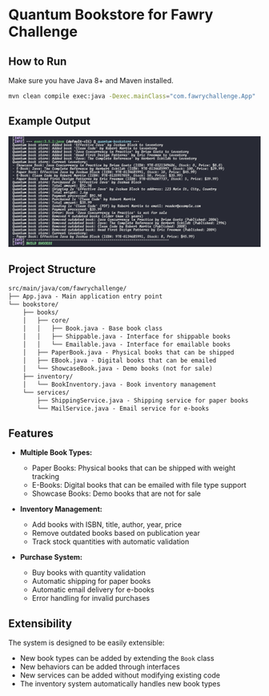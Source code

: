 # Quantum Bookstore for Fawry Challenge

## How to Run

Make sure you have Java 8+ and Maven installed.

```bash
mvn clean compile exec:java -Dexec.mainClass="com.fawrychallenge.App"
```

## Example Output

![image.png](image.png)

## Project Structure

```
src/main/java/com/fawrychallenge/
├── App.java - Main application entry point
└── bookstore/
    ├── books/
    │   ├── core/
    │   │   ├── Book.java - Base book class
    │   │   ├── Shippable.java - Interface for shippable books
    │   │   └── Emailable.java - Interface for emailable books
    │   ├── PaperBook.java - Physical books that can be shipped
    │   ├── EBook.java - Digital books that can be emailed
    │   └── ShowcaseBook.java - Demo books (not for sale)
    ├── inventory/
    │   └── BookInventory.java - Book inventory management
    └── services/
        ├── ShippingService.java - Shipping service for paper books
        └── MailService.java - Email service for e-books
```

## Features

- **Multiple Book Types:**

  - Paper Books: Physical books that can be shipped with weight tracking
  - E-Books: Digital books that can be emailed with file type support
  - Showcase Books: Demo books that are not for sale

- **Inventory Management:**

  - Add books with ISBN, title, author, year, price
  - Remove outdated books based on publication year
  - Track stock quantities with automatic validation

- **Purchase System:**
  - Buy books with quantity validation
  - Automatic shipping for paper books
  - Automatic email delivery for e-books
  - Error handling for invalid purchases

## Extensibility

The system is designed to be easily extensible:

- New book types can be added by extending the `Book` class
- New behaviors can be added through interfaces
- New services can be added without modifying existing code
- The inventory system automatically handles new book types
